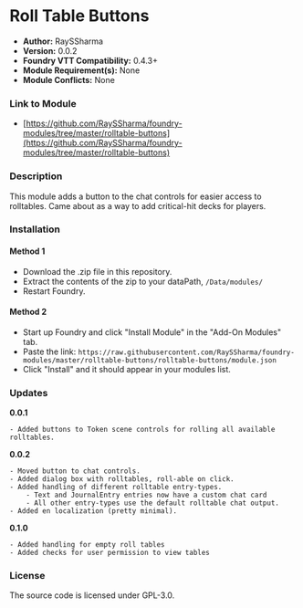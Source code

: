 # Roll Table Buttons

- **Author:** RaySSharma
- **Version:** 0.0.2
- **Foundry VTT Compatibility:** 0.4.3+
- **Module Requirement(s):** None
- **Module Conflicts:** None

### Link to Module
- [https://github.com/RaySSharma/foundry-modules/tree/master/rolltable-buttons](https://github.com/RaySSharma/foundry-modules/tree/master/rolltable-buttons)

### Description

This module adds a button to the chat controls for easier access to rolltables. Came about as a way to add critical-hit decks for players.

### Installation

#### Method 1
- Download the .zip file in this repository.
- Extract the contents of the zip to your dataPath, `/Data/modules/`
- Restart Foundry.

#### Method 2
- Start up Foundry and click "Install Module" in the "Add-On Modules" tab.
- Paste the link: `https://raw.githubusercontent.com/RaySSharma/foundry-modules/master/rolltable-buttons/rolltable-buttons/module.json`
- Click "Install" and it should appear in your modules list.

### Updates
**0.0.1**

    - Added buttons to Token scene controls for rolling all available rolltables.
**0.0.2**

    - Moved button to chat controls.
    - Added dialog box with rolltables, roll-able on click.
    - Added handling of different rolltable entry-types.
        - Text and JournalEntry entries now have a custom chat card
        - All other entry-types use the default rolltable chat output.
    - Added en localization (pretty minimal).

**0.1.0**
    
    - Added handling for empty roll tables
    - Added checks for user permission to view tables
### License
The source code is licensed under GPL-3.0.
